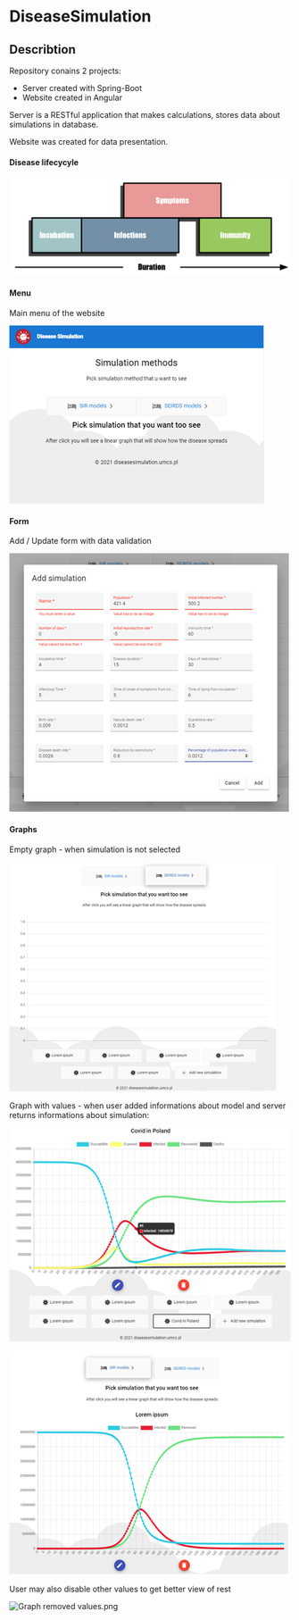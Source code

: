 # DiseaseSimulation

## Describtion

Repository conains 2 projects:

- Server created with Spring-Boot
- Website created in Angular

Server is a RESTful application that makes calculations, stores data about simulations in database.

Website was created for data presentation.

#### Disease lifecycyle

![Infection diagram](/doc/infectiondiagram.png)

#### Menu

Main menu of the website

![Menu](/doc/menu.png)

#### Form

Add / Update form with data validation

![Form](/doc/error-validation.png)

#### Graphs

Empty graph - when simulation is not selected

![Empty graph](/doc/empty-graph.png)

Graph with values - when user added informations about model and server returns informations about simulation:
 
 ![Graph with values](/doc/filled-graph.png)
 
 ![second with values](/doc/another-filled.png)
 
User may also disable other values to get better view of rest

![Graph removed values.png](/doc/graph-removed-values.png.png)
